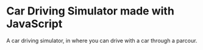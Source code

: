 # Car Driving Simulator made with JavaScript
A car driving simulator, in where you can drive with a car through a parcour.
